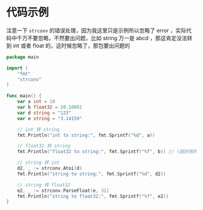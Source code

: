 
# 代码示例

注意一下 `strconv` 的错误处理，因为我这里只是示例所以忽略了 error ，实际代码中千万不要忽略，不然要出问题，比如 string 万一是 abcd ，那这肯定没法转到 int 或者 float 的，这时候忽略了，那包要出问题的

```go
package main

import (
    "fmt"
    "strconv"
)

func main() {
    var a int = 10
    var b float32 = 20.10001
    var d string = "123"
    var e string = "3.14159"

    // int 转 string
    fmt.Println("int to string:", fmt.Sprintf("%d", a))

    // float32 转 string
    fmt.Println("float32 to string:", fmt.Sprintf("%f", b)) // (超好用的fmt.Sprintf)

    // string 转 int
    d2, _ := strconv.Atoi(d)
    fmt.Println("string to string:", fmt.Sprintf("%d", d2))

    // string 转 float32
    e2, _ := strconv.ParseFloat(e, 32)
    fmt.Println("string to float32:", fmt.Sprintf("%f", e2))
}
```